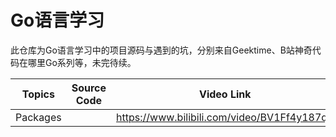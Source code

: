 # Go语言学习

此仓库为Go语言学习中的项目源码与遇到的坑，分别来自Geektime、B站神奇代码在哪里Go系列等，未完待续。

| Topics                    | Source Code    | Video Link                                    |
|------------------------	|-------------	|----------------------------------------------	|
| Packages                |             	| https://www.bilibili.com/video/BV1Ff4y187q9    |


